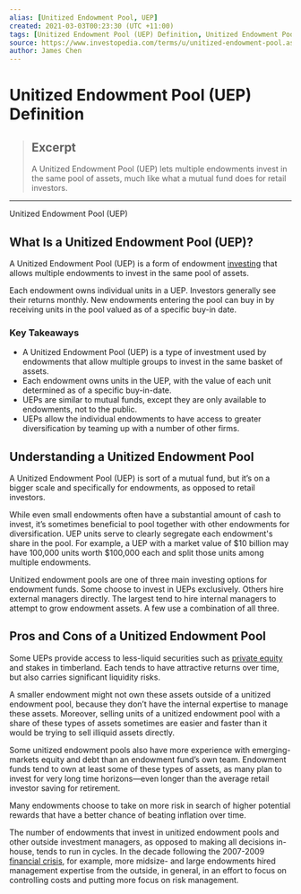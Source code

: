 ```yaml
---
alias: [Unitized Endowment Pool, UEP]
created: 2021-03-03T00:23:30 (UTC +11:00)
tags: [Unitized Endowment Pool (UEP) Definition, Unitized Endowment Pool (UEP)]
source: https://www.investopedia.com/terms/u/unitized-endowment-pool.asp
author: James Chen
---
```


# Unitized Endowment Pool (UEP) Definition

> ## Excerpt
> A Unitized Endowment Pool (UEP) lets multiple endowments invest in the same pool of assets, much like what a mutual fund does for retail investors.

---

Unitized Endowment Pool (UEP)
## What Is a Unitized Endowment Pool (UEP)?

A Unitized Endowment Pool (UEP) is a form of endowment [investing](https://www.investopedia.com/terms/i/investor.asp) that allows multiple endowments to invest in the same pool of assets.

Each endowment owns individual units in a UEP. Investors generally see their returns monthly. New endowments entering the pool can buy in by receiving units in the pool valued as of a specific buy-in date.

### Key Takeaways

-   A Unitized Endowment Pool (UEP) is a type of investment used by endowments that allow multiple groups to invest in the same basket of assets.
-   Each endowment owns units in the UEP, with the value of each unit determined as of a specific buy-in-date.
-   UEPs are similar to mutual funds, except they are only available to endowments, not to the public.
-   UEPs allow the individual endowments to have access to greater diversification by teaming up with a number of other firms.

## Understanding a Unitized Endowment Pool

A Unitized Endowment Pool (UEP) is sort of a mutual fund, but it’s on a bigger scale and specifically for endowments, as opposed to retail investors.

While even small endowments often have a substantial amount of cash to invest, it’s sometimes beneficial to pool together with other endowments for diversification. UEP units serve to clearly segregate each endowment's share in the pool. For example, a UEP with a market value of $10 billion may have 100,000 units worth $100,000 each and split those units among multiple endowments.

Unitized endowment pools are one of three main investing options for endowment funds. Some choose to invest in UEPs exclusively. Others hire external managers directly. The largest tend to hire internal managers to attempt to grow endowment assets. A few use a combination of all three.

## Pros and Cons of a Unitized Endowment Pool

Some UEPs provide access to less-liquid securities such as [private equity](https://www.investopedia.com/terms/p/privateequity.asp) and stakes in timberland. Each tends to have attractive returns over time, but also carries significant liquidity risks.

A smaller endowment might not own these assets outside of a unitized endowment pool, because they don’t have the internal expertise to manage these assets. Moreover, selling units of a unitized endowment pool with a share of these types of assets sometimes are easier and faster than it would be trying to sell illiquid assets directly.

Some unitized endowment pools also have more experience with emerging-markets equity and debt than an endowment fund’s own team. Endowment funds tend to own at least some of these types of assets, as many plan to invest for very long time horizons—even longer than the average retail investor saving for retirement.

Many endowments choose to take on more risk in search of higher potential rewards that have a better chance of beating inflation over time.

The number of endowments that invest in unitized endowment pools and other outside investment managers, as opposed to making all decisions in-house, tends to run in cycles. In the decade following the 2007-2009 [financial crisis](https://www.investopedia.com/terms/f/financial-crisis.asp), for example, more midsize- and large endowments hired management expertise from the outside, in general, in an effort to focus on controlling costs and putting more focus on risk management.
